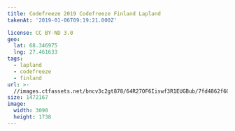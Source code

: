 ```yaml
---
title: Codefreeze 2019 Codefreeze Finland Lapland
takenAt: '2019-01-06T09:19:21.000Z'

license: CC BY-ND 3.0
geo:
  lat: 68.346975
  lng: 27.461633
tags:
  - lapland
  - codefreeze
  - finland
url: >-
  //images.ctfassets.net/bncv3c2gt878/64R27OF6Iiswf3R1EUGBub/7fd4862f60d7107d10b1c1aa7f45fc60/codefreeze-2019-codefreeze-finland-lapland_32863167548_o
size: 1472167
image:
  width: 3090
  height: 1738
---
```

